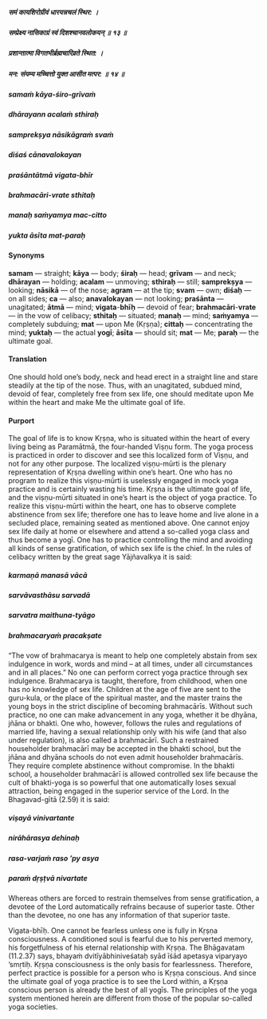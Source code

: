 ##### समं कायशिरोग्रीवं धारयन्नचलं स्थिर: ।
##### सम्प्रेक्ष्य नासिकाग्रं स्वं दिशश्चानवलोकयन् ॥ १३ ॥
##### प्रशान्तात्मा विगतभीर्ब्रह्मचारिव्रते स्थित: ।
##### मन: संयम्य मच्चित्तो युक्त आसीत मत्पर: ॥ १४ ॥

##### samaṁ kāya-śiro-grīvaṁ
##### dhārayann acalaṁ sthiraḥ
##### samprekṣya nāsikāgraṁ svaṁ
##### diśaś cānavalokayan

##### praśāntātmā vigata-bhīr
##### brahmacāri-vrate sthitaḥ
##### manaḥ saṁyamya mac-citto
##### yukta āsīta mat-paraḥ

#### Synonyms

**samam** — straight; **kāya** — body; **śiraḥ** — head; **grīvam** — and neck; **dhārayan** — holding; **acalam** — unmoving; **sthiraḥ** — still; **samprekṣya** — looking; **nāsikā** — of the nose; **agram** — at the tip; **svam** — own; **diśaḥ** — on all sides; **ca** — also; **anavalokayan** — not looking; **praśānta** — unagitated; **ātmā** — mind; **vigata**-**bhīḥ** — devoid of fear; **brahmacāri**-**vrate** — in the vow of celibacy; **sthitaḥ** — situated; **manaḥ** — mind; **saṁyamya** — completely subduing; **mat** — upon Me (Kṛṣṇa); **cittaḥ** — concentrating the mind; **yuktaḥ** — the actual **yogī**; **āsīta** — should sit; **mat** — Me; **paraḥ** — the ultimate goal.

#### Translation

One should hold one’s body, neck and head erect in a straight line and stare steadily at the tip of the nose. Thus, with an unagitated, subdued mind, devoid of fear, completely free from sex life, one should meditate upon Me within the heart and make Me the ultimate goal of life.

#### Purport

The goal of life is to know Kṛṣṇa, who is situated within the heart of every living being as Paramātmā, the four-handed Viṣṇu form. The yoga process is practiced in order to discover and see this localized form of Viṣṇu, and not for any other purpose. The localized viṣṇu-mūrti is the plenary representation of Kṛṣṇa dwelling within one’s heart. One who has no program to realize this viṣṇu-mūrti is uselessly engaged in mock yoga practice and is certainly wasting his time. Kṛṣṇa is the ultimate goal of life, and the viṣṇu-mūrti situated in one’s heart is the object of yoga practice. To realize this viṣṇu-mūrti within the heart, one has to observe complete abstinence from sex life; therefore one has to leave home and live alone in a secluded place, remaining seated as mentioned above. One cannot enjoy sex life daily at home or elsewhere and attend a so-called yoga class and thus become a yogī. One has to practice controlling the mind and avoiding all kinds of sense gratification, of which sex life is the chief. In the rules of celibacy written by the great sage Yājñavalkya it is said:

##### karmaṇā manasā vācā
##### sarvāvasthāsu sarvadā
##### sarvatra maithuna-tyāgo
##### brahmacaryaṁ pracakṣate

“The vow of brahmacarya is meant to help one completely abstain from sex indulgence in work, words and mind – at all times, under all circumstances and in all places.” No one can perform correct yoga practice through sex indulgence. Brahmacarya is taught, therefore, from childhood, when one has no knowledge of sex life. Children at the age of five are sent to the guru-kula, or the place of the spiritual master, and the master trains the young boys in the strict discipline of becoming brahmacārīs. Without such practice, no one can make advancement in any yoga, whether it be dhyāna, jñāna or bhakti. One who, however, follows the rules and regulations of married life, having a sexual relationship only with his wife (and that also under regulation), is also called a brahmacārī. Such a restrained householder brahmacārī may be accepted in the bhakti school, but the jñāna and dhyāna schools do not even admit householder brahmacārīs. They require complete abstinence without compromise. In the bhakti school, a householder brahmacārī is allowed controlled sex life because the cult of bhakti-yoga is so powerful that one automatically loses sexual attraction, being engaged in the superior service of the Lord. In the Bhagavad-gītā (2.59) it is said:

##### viṣayā vinivartante
##### nirāhārasya dehinaḥ
##### rasa-varjaṁ raso ’py asya
##### paraṁ dṛṣṭvā nivartate

Whereas others are forced to restrain themselves from sense gratification, a devotee of the Lord automatically refrains because of superior taste. Other than the devotee, no one has any information of that superior taste.

Vigata-bhīḥ. One cannot be fearless unless one is fully in Kṛṣṇa consciousness. A conditioned soul is fearful due to his perverted memory, his forgetfulness of his eternal relationship with Kṛṣṇa. The Bhāgavatam (11.2.37) says, bhayaṁ dvitīyābhiniveśataḥ syād īśād apetasya viparyayo ’smṛtiḥ. Kṛṣṇa consciousness is the only basis for fearlessness. Therefore, perfect practice is possible for a person who is Kṛṣṇa conscious. And since the ultimate goal of yoga practice is to see the Lord within, a Kṛṣṇa conscious person is already the best of all yogīs. The principles of the yoga system mentioned herein are different from those of the popular so-called yoga societies.